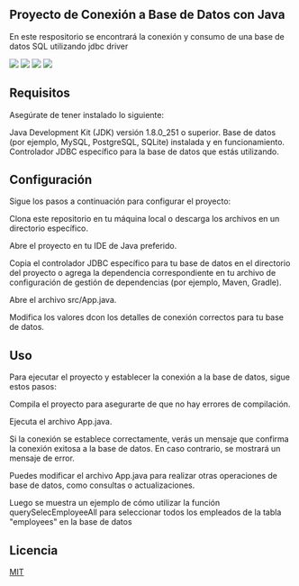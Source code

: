 ## Proyecto de Conexión a Base de Datos con Java

En este respositorio se encontrará la conexión y consumo de una base de datos SQL utilizando jdbc driver

<a href="Documentación"><img src="https://img.shields.io/badge/Doc-Actualizada-informational"></a>
<a href="Status"><img src="https://img.shields.io/badge/Status-Success-success"></a>
<a href="Lenguaje"><img src="https://img.shields.io/badge/Lenguaje-Java-blue"></a>
<a href="License"><img src="https://img.shields.io/badge/License-MIT-important"></a>

## Requisitos

Asegúrate de tener instalado lo siguiente:

Java Development Kit (JDK) versión 1.8.0_251 o superior.
Base de datos (por ejemplo, MySQL, PostgreSQL, SQLite) instalada y en funcionamiento.
Controlador JDBC específico para la base de datos que estás utilizando.

## Configuración
Sigue los pasos a continuación para configurar el proyecto:

Clona este repositorio en tu máquina local o descarga los archivos en un directorio específico.

Abre el proyecto en tu IDE de Java preferido.

Copia el controlador JDBC específico para tu base de datos en el directorio del proyecto o agrega la dependencia correspondiente en tu archivo de configuración de gestión de dependencias (por ejemplo, Maven, Gradle).

Abre el archivo src/App.java.

Modifica los valores dcon los detalles de conexión correctos para tu base de datos.

## Uso
Para ejecutar el proyecto y establecer la conexión a la base de datos, sigue estos pasos:

Compila el proyecto para asegurarte de que no hay errores de compilación.

Ejecuta el archivo App.java.

Si la conexión se establece correctamente, verás un mensaje que confirma la conexión exitosa a la base de datos. En caso contrario, se mostrará un mensaje de error.

Puedes modificar el archivo App.java para realizar otras operaciones de base de datos, como consultas o actualizaciones.

Luego se muestra un ejemplo de cómo utilizar la función querySelecEmployeeAll para seleccionar todos los empleados de la tabla "employees" en la base de datos

## Licencia
[MIT](https://choosealicense.com/licenses/mit/)
